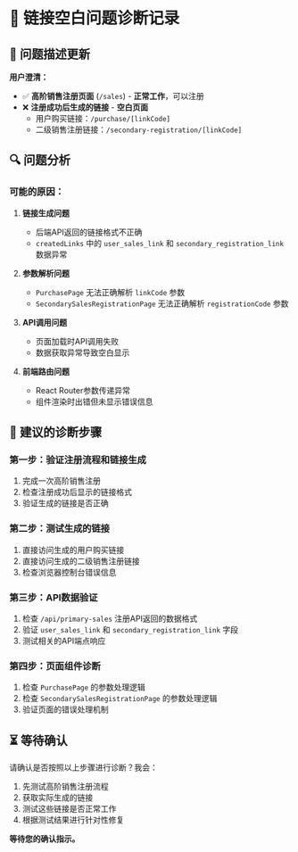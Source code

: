 # 🚨 链接空白问题诊断记录

## 📝 **问题描述更新**

**用户澄清：**
- ✅ **高阶销售注册页面** (`/sales`) - **正常工作**，可以注册
- ❌ **注册成功后生成的链接** - **空白页面**
  - 用户购买链接：`/purchase/[linkCode]` 
  - 二级销售注册链接：`/secondary-registration/[linkCode]`

## 🔍 **问题分析**

### 可能的原因：

1. **链接生成问题**
   - 后端API返回的链接格式不正确
   - `createdLinks` 中的 `user_sales_link` 和 `secondary_registration_link` 数据异常

2. **参数解析问题**
   - `PurchasePage` 无法正确解析 `linkCode` 参数
   - `SecondarySalesRegistrationPage` 无法正确解析 `registrationCode` 参数

3. **API调用问题**
   - 页面加载时API调用失败
   - 数据获取异常导致空白显示

4. **前端路由问题**
   - React Router参数传递异常
   - 组件渲染时出错但未显示错误信息

## 🔬 **建议的诊断步骤**

### 第一步：验证注册流程和链接生成
1. 完成一次高阶销售注册
2. 检查注册成功后显示的链接格式
3. 验证生成的链接是否正确

### 第二步：测试生成的链接
1. 直接访问生成的用户购买链接
2. 直接访问生成的二级销售注册链接
3. 检查浏览器控制台错误信息

### 第三步：API数据验证
1. 检查 `/api/primary-sales` 注册API返回的数据格式
2. 验证 `user_sales_link` 和 `secondary_registration_link` 字段
3. 测试相关的API端点响应

### 第四步：页面组件诊断
1. 检查 `PurchasePage` 的参数处理逻辑
2. 检查 `SecondarySalesRegistrationPage` 的参数处理逻辑
3. 验证页面的错误处理机制

## ⏳ **等待确认**

请确认是否按照以上步骤进行诊断？我会：
1. 先测试高阶销售注册流程
2. 获取实际生成的链接
3. 测试这些链接是否正常工作
4. 根据测试结果进行针对性修复

**等待您的确认指示。**